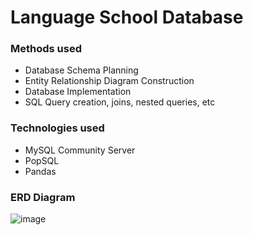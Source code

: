 # Language School Database

### Methods used
* Database Schema Planning
* Entity Relationship Diagram Construction
* Database Implementation
* SQL Query creation, joins, nested queries, etc

### Technologies used
* MySQL Community Server
* PopSQL
* Pandas

### ERD Diagram 
![image](https://github.com/e-senechal/lang_school_db/assets/35364291/d67f20ae-2cb4-43ae-bcd4-e4ed728ca0a9)

